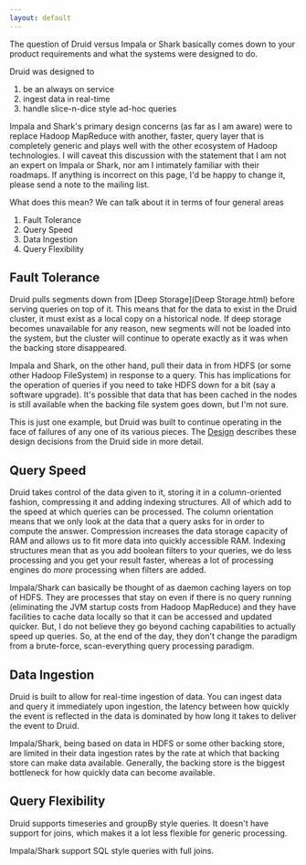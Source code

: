 ```yaml
---
layout: default
---
```

The question of Druid versus Impala or Shark basically comes down to your product requirements and what the systems were designed to do.  

Druid was designed to

1. be an always on service
1. ingest data in real-time
1. handle slice-n-dice style ad-hoc queries

Impala and Shark's primary design concerns (as far as I am aware) were to replace Hadoop MapReduce with another, faster, query layer that is completely generic and plays well with the other ecosystem of Hadoop technologies.  I will caveat this discussion with the statement that I am not an expert on Impala or Shark, nor am I intimately familiar with their roadmaps.  If anything is incorrect on this page, I'd be happy to change it, please send a note to the mailing list.

What does this mean?  We can talk about it in terms of four general areas

1. Fault Tolerance
1. Query Speed
1. Data Ingestion
1. Query Flexibility

## Fault Tolerance

Druid pulls segments down from [Deep Storage](Deep Storage.html) before serving queries on top of it.  This means that for the data to exist in the Druid cluster, it must exist as a local copy on a historical node.  If deep storage becomes unavailable for any reason, new segments will not be loaded into the system, but the cluster will continue to operate exactly as it was when the backing store disappeared. 

Impala and Shark, on the other hand, pull their data in from HDFS (or some other Hadoop FileSystem) in response to a query.  This has implications for the operation of queries if you need to take HDFS down for a bit (say a software upgrade).  It's possible that data that has been cached in the nodes is still available when the backing file system goes down, but I'm not sure.

This is just one example, but Druid was built to continue operating in the face of failures of any one of its various pieces.  The [Design](Design.html) describes these design decisions from the Druid side in more detail.

## Query Speed

Druid takes control of the data given to it, storing it in a column-oriented fashion, compressing it and adding indexing structures.  All of which add to the speed at which queries can be processed.  The column orientation means that we only look at the data that a query asks for in order to compute the answer.  Compression increases the data storage capacity of RAM and allows us to fit more data into quickly accessible RAM.  Indexing structures mean that as you add boolean filters to your queries, we do less processing and you get your result faster, whereas a lot of processing engines do *more* processing when filters are added.

Impala/Shark can basically be thought of as daemon caching layers on top of HDFS.  They are processes that stay on even if there is no query running (eliminating the JVM startup costs from Hadoop MapReduce) and they have facilities to cache data locally so that it can be accessed and updated quicker.  But, I do not believe they go beyond caching capabilities to actually speed up queries.  So, at the end of the day, they don't change the paradigm from a brute-force, scan-everything query processing paradigm.

## Data Ingestion

Druid is built to allow for real-time ingestion of data.  You can ingest data and query it immediately upon ingestion, the latency between how quickly the event is reflected in the data is dominated by how long it takes to deliver the event to Druid.

Impala/Shark, being based on data in HDFS or some other backing store, are limited in their data ingestion rates by the rate at which that backing store can make data available.  Generally, the backing store is the biggest bottleneck for how quickly data can become available.

## Query Flexibility

Druid supports timeseries and groupBy style queries.  It doesn't have support for joins, which makes it a lot less flexible for generic processing.

Impala/Shark support SQL style queries with full joins.